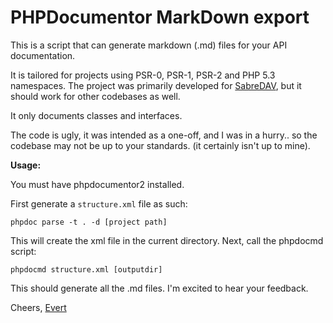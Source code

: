 PHPDocumentor MarkDown export
=============================

This is a script that can generate markdown (.md) files for your API
documentation.

It is tailored for projects using PSR-0, PSR-1, PSR-2 and PHP 5.3 namespaces.
The project was primarily developed for [SabreDAV](https://github.com/evert/sabreDAV),
but it should work for other codebases as well.

It only documents classes and interfaces.

The code is ugly, it was intended as a one-off, and I was in a hurry.. so the
codebase may not be up to your standards. (it certainly isn't up to mine).

**Usage:**

You must have phpdocumentor2 installed.

First generate a `structure.xml` file as such:

```
phpdoc parse -t . -d [project path]
```

This will create the xml file in the current directory.
Next, call the phpdocmd script: 

```
phpdocmd structure.xml [outputdir]
```

This should generate all the .md files. I'm excited to hear your feedback.

Cheers,
[Evert](https://twitter.com/evertp)
